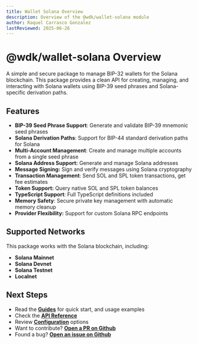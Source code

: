 ```yaml
---
title: Wallet Solana Overview
description: Overview of the @wdk/wallet-solana module
author: Raquel Carrasco Gonzalez
lastReviewed: 2025-06-26
---
```


# @wdk/wallet-solana Overview

A simple and secure package to manage BIP-32 wallets for the Solana blockchain. This package provides a clean API for creating, managing, and interacting with Solana wallets using BIP-39 seed phrases and Solana-specific derivation paths.

## Features

- **BIP-39 Seed Phrase Support**: Generate and validate BIP-39 mnemonic seed phrases
- **Solana Derivation Paths**: Support for BIP-44 standard derivation paths for Solana
- **Multi-Account Management**: Create and manage multiple accounts from a single seed phrase
- **Solana Address Support:** Generate and manage Solana addresses
- **Message Signing:** Sign and verify messages using Solana cryptography
- **Transaction Management**: Send SOL and SPL token transactions, get fee estimates
- **Token Support:** Query native SOL and SPL token balances
- **TypeScript Support**: Full TypeScript definitions included
- **Memory Safety**: Secure private key management with automatic memory cleanup
- **Provider Flexibility:** Support for custom Solana RPC endpoints

## Supported Networks

This package works with the Solana blockchain, including:

- **Solana Mainnet**
- **Solana Devnet**
- **Solana Testnet**
- **Localnet**

## Next Steps

- Read the **[Guides](guides.md)** for quick start, and usage examples
- Check the **[API Reference](api-reference.md)**
- Review **[Configuration](configuration.md)** options
- Want to contribute? **[Open a PR on Github](https://github.com/tetherto/wdk-wallet-solana)**
- Found a bug? **[Open an issue on Github](https://github.com/tetherto/wdk-wallet-solana/issues)**

